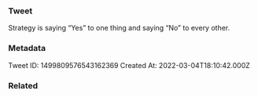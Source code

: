 ### Tweet
Strategy is saying “Yes” to one thing and saying “No” to every other.

### Metadata
Tweet ID: 1499809576543162369
Created At: 2022-03-04T18:10:42.000Z

### Related


